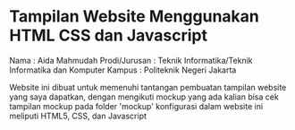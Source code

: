 # Tampilan Website Menggunakan HTML CSS dan Javascript

Nama : Aida Mahmudah
Prodi/Jurusan : Teknik Informatika/Teknik Informatika dan Komputer
Kampus : Politeknik Negeri Jakarta

Website ini dibuat untuk memenuhi tantangan pembuatan tampilan website yang saya dapatkan, dengan mengikuti mockup yang ada kalian bisa cek tampilan mockup pada folder 'mockup'
konfigurasi dalam website ini meliputi HTML5, CSS, dan Javascript
